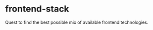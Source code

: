 frontend-stack
==============

Quest to find the best possible mix of available frontend technologies.
